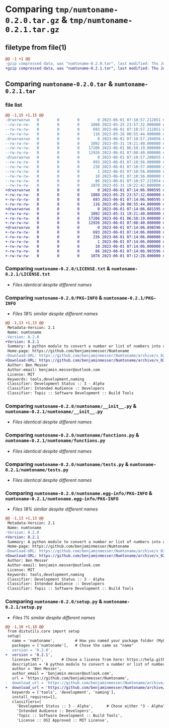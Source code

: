 # Comparing `tmp/numtoname-0.2.0.tar.gz` & `tmp/numtoname-0.2.1.tar.gz`

## filetype from file(1)

```diff
@@ -1 +1 @@
-gzip compressed data, was "numtoname-0.2.0.tar", last modified: Thu Jun  1 07:10:57 2023, max compression
+gzip compressed data, was "numtoname-0.2.1.tar", last modified: Thu Jun  1 07:14:06 2023, max compression
```

## Comparing `numtoname-0.2.0.tar` & `numtoname-0.2.1.tar`

### file list

```diff
@@ -1,15 +1,15 @@
-drwxrwxrwx   0        0        0        0 2023-06-01 07:10:57.212851 numtoname-0.2.0/
--rw-rw-rw-   0        0        0     1088 2023-05-25 23:57:32.000000 numtoname-0.2.0/LICENSE.txt
--rw-rw-rw-   0        0        0      693 2023-06-01 07:10:57.212851 numtoname-0.2.0/PKG-INFO
--rw-rw-rw-   0        0        0      116 2023-05-26 00:55:44.000000 numtoname-0.2.0/README.md
-drwxrwxrwx   0        0        0        0 2023-06-01 07:10:57.194856 numtoname-0.2.0/numtoname/
--rw-rw-rw-   0        0        0     1092 2023-05-31 19:21:40.000000 numtoname-0.2.0/numtoname/__init__.py
--rw-rw-rw-   0        0        0    17206 2023-06-01 06:58:19.000000 numtoname-0.2.0/numtoname/functions.py
--rw-rw-rw-   0        0        0    12926 2023-06-01 07:08:40.000000 numtoname-0.2.0/numtoname/tests.py
-drwxrwxrwx   0        0        0        0 2023-06-01 07:10:57.208855 numtoname-0.2.0/numtoname.egg-info/
--rw-rw-rw-   0        0        0      693 2023-06-01 07:10:56.000000 numtoname-0.2.0/numtoname.egg-info/PKG-INFO
--rw-rw-rw-   0        0        0      236 2023-06-01 07:10:57.000000 numtoname-0.2.0/numtoname.egg-info/SOURCES.txt
--rw-rw-rw-   0        0        0        1 2023-06-01 07:10:56.000000 numtoname-0.2.0/numtoname.egg-info/dependency_links.txt
--rw-rw-rw-   0        0        0       10 2023-06-01 07:10:56.000000 numtoname-0.2.0/numtoname.egg-info/top_level.txt
--rw-rw-rw-   0        0        0       86 2023-06-01 07:10:57.215854 numtoname-0.2.0/setup.cfg
--rw-rw-rw-   0        0        0     1078 2023-05-31 19:22:42.000000 numtoname-0.2.0/setup.py
+drwxrwxrwx   0        0        0        0 2023-06-01 07:14:06.900595 numtoname-0.2.1/
+-rw-rw-rw-   0        0        0     1088 2023-05-25 23:57:32.000000 numtoname-0.2.1/LICENSE.txt
+-rw-rw-rw-   0        0        0      693 2023-06-01 07:14:06.900595 numtoname-0.2.1/PKG-INFO
+-rw-rw-rw-   0        0        0      116 2023-05-26 00:55:44.000000 numtoname-0.2.1/README.md
+drwxrwxrwx   0        0        0        0 2023-06-01 07:14:06.881595 numtoname-0.2.1/numtoname/
+-rw-rw-rw-   0        0        0     1092 2023-05-31 19:21:40.000000 numtoname-0.2.1/numtoname/__init__.py
+-rw-rw-rw-   0        0        0    17206 2023-06-01 06:58:19.000000 numtoname-0.2.1/numtoname/functions.py
+-rw-rw-rw-   0        0        0    12926 2023-06-01 07:08:40.000000 numtoname-0.2.1/numtoname/tests.py
+drwxrwxrwx   0        0        0        0 2023-06-01 07:14:06.898596 numtoname-0.2.1/numtoname.egg-info/
+-rw-rw-rw-   0        0        0      693 2023-06-01 07:14:06.000000 numtoname-0.2.1/numtoname.egg-info/PKG-INFO
+-rw-rw-rw-   0        0        0      236 2023-06-01 07:14:06.000000 numtoname-0.2.1/numtoname.egg-info/SOURCES.txt
+-rw-rw-rw-   0        0        0        1 2023-06-01 07:14:06.000000 numtoname-0.2.1/numtoname.egg-info/dependency_links.txt
+-rw-rw-rw-   0        0        0       10 2023-06-01 07:14:06.000000 numtoname-0.2.1/numtoname.egg-info/top_level.txt
+-rw-rw-rw-   0        0        0       86 2023-06-01 07:14:06.903596 numtoname-0.2.1/setup.cfg
+-rw-rw-rw-   0        0        0     1078 2023-06-01 07:12:28.000000 numtoname-0.2.1/setup.py
```

### Comparing `numtoname-0.2.0/LICENSE.txt` & `numtoname-0.2.1/LICENSE.txt`

 * *Files identical despite different names*

### Comparing `numtoname-0.2.0/PKG-INFO` & `numtoname-0.2.1/PKG-INFO`

 * *Files 18% similar despite different names*

```diff
@@ -1,13 +1,13 @@
 Metadata-Version: 2.1
 Name: numtoname
-Version: 0.2.0
+Version: 0.2.1
 Summary: A python module to convert a number or list of numbers into a variable name or list of variable names
 Home-page: https://github.com/benjaminmesser/Numtoname
-Download-URL: https://github.com/benjaminmesser/Numtoname/archive/v_020.tar.gz
+Download-URL: https://github.com/benjaminmesser/Numtoname/archive/v_021.tar.gz
 Author: Ben Messer
 Author-email: benjamin.messer@outlook.com
 License: MIT
 Keywords: tools,development,naming
 Classifier: Development Status :: 3 - Alpha
 Classifier: Intended Audience :: Developers
 Classifier: Topic :: Software Development :: Build Tools
```

### Comparing `numtoname-0.2.0/numtoname/__init__.py` & `numtoname-0.2.1/numtoname/__init__.py`

 * *Files identical despite different names*

### Comparing `numtoname-0.2.0/numtoname/functions.py` & `numtoname-0.2.1/numtoname/functions.py`

 * *Files identical despite different names*

### Comparing `numtoname-0.2.0/numtoname/tests.py` & `numtoname-0.2.1/numtoname/tests.py`

 * *Files identical despite different names*

### Comparing `numtoname-0.2.0/numtoname.egg-info/PKG-INFO` & `numtoname-0.2.1/numtoname.egg-info/PKG-INFO`

 * *Files 18% similar despite different names*

```diff
@@ -1,13 +1,13 @@
 Metadata-Version: 2.1
 Name: numtoname
-Version: 0.2.0
+Version: 0.2.1
 Summary: A python module to convert a number or list of numbers into a variable name or list of variable names
 Home-page: https://github.com/benjaminmesser/Numtoname
-Download-URL: https://github.com/benjaminmesser/Numtoname/archive/v_020.tar.gz
+Download-URL: https://github.com/benjaminmesser/Numtoname/archive/v_021.tar.gz
 Author: Ben Messer
 Author-email: benjamin.messer@outlook.com
 License: MIT
 Keywords: tools,development,naming
 Classifier: Development Status :: 3 - Alpha
 Classifier: Intended Audience :: Developers
 Classifier: Topic :: Software Development :: Build Tools
```

### Comparing `numtoname-0.2.0/setup.py` & `numtoname-0.2.1/setup.py`

 * *Files 1% similar despite different names*

```diff
@@ -1,18 +1,18 @@
 from distutils.core import setup
 setup(
   name = 'numtoname',         # How you named your package folder (MyLib)
   packages = ['numtoname'],   # Chose the same as "name"
-  version = '0.2.0',
+  version = '0.2.1',
   license='MIT',        # Chose a license from here: https://help.github.com/articles/licensing-a-repository
   description = 'A python module to convert a number or list of numbers into a variable name or list of variable names',
   author = 'Ben Messer',
   author_email = 'benjamin.messer@outlook.com',
   url = 'https://github.com/benjaminmesser/Numtoname',
-  download_url = 'https://github.com/benjaminmesser/Numtoname/archive/v_020.tar.gz',
+  download_url = 'https://github.com/benjaminmesser/Numtoname/archive/v_021.tar.gz',
   keywords = ['tools', 'development', 'naming'],
   install_requires=[],
   classifiers=[
     'Development Status :: 3 - Alpha',      # Chose either "3 - Alpha", "4 - Beta" or "5 - Production/Stable" as the current state of your package
     'Intended Audience :: Developers',
     'Topic :: Software Development :: Build Tools',
     'License :: OSI Approved :: MIT License',
```


